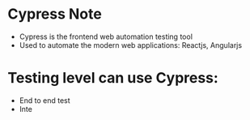 # Cypress Note
- Cypress is the frontend web automation testing tool
- Used to automate the modern web applications: Reactjs, Angularjs

# Testing level can use Cypress:
- End to end test
- Inte
